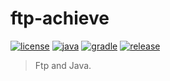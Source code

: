 # ftp-achieve

[![license](https://img.shields.io/badge/license-MIT-green.svg?style=flat&logo=github)](https://www.mit-license.org)
[![java](https://img.shields.io/badge/java-1.8-brightgreen.svg?style=flat&logo=java)](https://www.oracle.com/java/technologies/javase-downloads.html)
[![gradle](https://img.shields.io/badge/gradle-5.2.1-brightgreen.svg?style=flat&logo=gradle)](https://docs.gradle.org/5.2.1/userguide/installation.html)
[![release](https://img.shields.io/badge/release-0.2.2-blue.svg)](https://github.com/aaric/ftp-achieve/releases)

> Ftp and Java.
